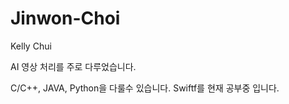 # Jinwon-Choi

Kelly Chui

AI 영상 처리를 주로 다루었습니다.  

C/C++, JAVA, Python을 다룰수 있습니다.
Swiftf를 현재 공부중 입니다.
<!---
Kelly-Chui/Kelly-Chui is a ✨ special ✨ repository because its `README.md` (this file) appears on your GitHub profile.
You can click the Preview link to take a look at your changes.
--->
